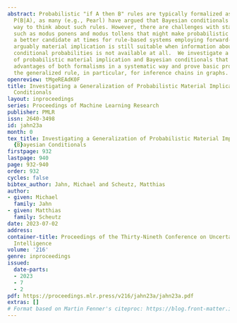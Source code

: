 ```yaml
---
abstract: Probabilistic "if A then B" rules are typically formalized as Bayesian conditionals
  P(B|A), as many (e.g., Pearl) have argued that Bayesian conditionals are the correct
  way to think about such rules. However, there are challenges with standard inferences
  such as modus ponens and modus tollens that might make probabilistic material implication
  a better candidate at times for rule-based systems employing forward-chaining; and
  arguably material implication is still suitable when information about prior or
  conditional probabilities is not available at all.  We investigate a generalization
  of probabilistic material implication and Bayesian conditionals that combines the
  advantages of both formalisms in a systematic way and prove basic properties of
  the generalized rule, in particular, for inference chains in graphs.
openreview: tMgeREAdK0F
title: Investigating a Generalization of Probabilistic Material Implication and Bayesian
  Conditionals
layout: inproceedings
series: Proceedings of Machine Learning Research
publisher: PMLR
issn: 2640-3498
id: jahn23a
month: 0
tex_title: Investigating a Generalization of Probabilistic Material Implication and
  {B}ayesian Conditionals
firstpage: 932
lastpage: 940
page: 932-940
order: 932
cycles: false
bibtex_author: Jahn, Michael and Scheutz, Matthias
author:
- given: Michael
  family: Jahn
- given: Matthias
  family: Scheutz
date: 2023-07-02
address:
container-title: Proceedings of the Thirty-Nineth Conference on Uncertainty in Artificial
  Intelligence
volume: '216'
genre: inproceedings
issued:
  date-parts:
  - 2023
  - 7
  - 2
pdf: https://proceedings.mlr.press/v216/jahn23a/jahn23a.pdf
extras: []
# Format based on Martin Fenner's citeproc: https://blog.front-matter.io/posts/citeproc-yaml-for-bibliographies/
---
```


